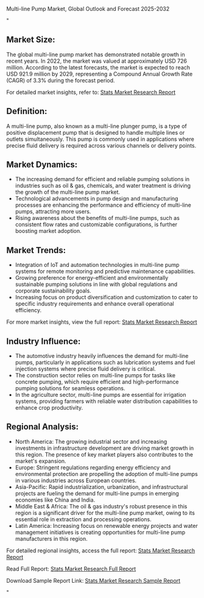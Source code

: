 Multi-line Pump Market, Global Outlook and Forecast 2025-2032

"<html>
<h2>Market Size:</h2>
<p>The global multi-line pump market has demonstrated notable growth in recent years. In 2022, the market was valued at approximately USD 726 million. According to the latest forecasts, the market is expected to reach USD 921.9 million by 2029, representing a Compound Annual Growth Rate (CAGR) of 3.3% during the forecast period.</p>
<p>For detailed market insights, refer to: <a href='https://www.statsmarketresearch.com/global-multiline-pump-forecast-2025-2032-255-8028576'>Stats Market Research Report</a></p>

<h2>Definition:</h2>
<p>A multi-line pump, also known as a multi-line plunger pump, is a type of positive displacement pump that is designed to handle multiple lines or outlets simultaneously. This pump is commonly used in applications where precise fluid delivery is required across various channels or delivery points.</p>

<h2>Market Dynamics:</h2>
<ul>
  <li>The increasing demand for efficient and reliable pumping solutions in industries such as oil & gas, chemicals, and water treatment is driving the growth of the multi-line pump market.</li>
  <li>Technological advancements in pump design and manufacturing processes are enhancing the performance and efficiency of multi-line pumps, attracting more users.</li>
  <li>Rising awareness about the benefits of multi-line pumps, such as consistent flow rates and customizable configurations, is further boosting market adoption.</li>
</ul>

<h2>Market Trends:</h2>
<ul>
  <li>Integration of IoT and automation technologies in multi-line pump systems for remote monitoring and predictive maintenance capabilities.</li>
  <li>Growing preference for energy-efficient and environmentally sustainable pumping solutions in line with global regulations and corporate sustainability goals.</li>
  <li>Increasing focus on product diversification and customization to cater to specific industry requirements and enhance overall operational efficiency.</li>
</ul>
<p>For more market insights, view the full report: <a href='https://www.statsmarketresearch.com/global-multiline-pump-forecast-2025-2032-255-8028576'>Stats Market Research Report</a></p>

<h2>Industry Influence:</h2>
<ul>
  <li>The automotive industry heavily influences the demand for multi-line pumps, particularly in applications such as lubrication systems and fuel injection systems where precise fluid delivery is critical.</li>
  <li>The construction sector relies on multi-line pumps for tasks like concrete pumping, which require efficient and high-performance pumping solutions for seamless operations.</li>
  <li>In the agriculture sector, multi-line pumps are essential for irrigation systems, providing farmers with reliable water distribution capabilities to enhance crop productivity.</li>
</ul>

<h2>Regional Analysis:</h2>
<ul>
  <li>North America: The growing industrial sector and increasing investments in infrastructure development are driving market growth in this region. The presence of key market players also contributes to the market's expansion.</li>
  <li>Europe: Stringent regulations regarding energy efficiency and environmental protection are propelling the adoption of multi-line pumps in various industries across European countries.</li>
  <li>Asia-Pacific: Rapid industrialization, urbanization, and infrastructural projects are fueling the demand for multi-line pumps in emerging economies like China and India.</li>
  <li>Middle East & Africa: The oil & gas industry's robust presence in this region is a significant driver for the multi-line pump market, owing to its essential role in extraction and processing operations.</li>
  <li>Latin America: Increasing focus on renewable energy projects and water management initiatives is creating opportunities for multi-line pump manufacturers in this region.</li>
</ul>
<p>For detailed regional insights, access the full report: <a href='https://www.statsmarketresearch.com/global-multiline-pump-forecast-2025-2032-255-8028576'>Stats Market Research Report</a></p>

<p>Read Full Report: <a href='https://www.statsmarketresearch.com/global-multiline-pump-forecast-2025-2032-255-8028576'>Stats Market Research Full Report</a></p>
<p>Download Sample Report Link: <a href='https://www.statsmarketresearch.com/download-free-sample/8028576/global-multiline-pump-forecast-2025-2032-255'>Stats Market Research Sample Report</a></p>
</html>"
